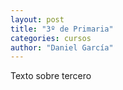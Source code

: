 ```yaml
---
layout: post
title: "3º de Primaria"
categories: cursos
author: "Daniel García"
---
```


Texto sobre tercero
